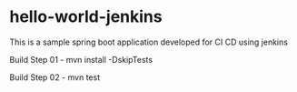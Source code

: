 # hello-world-jenkins
This is a sample spring boot application developed for CI CD using jenkins

Build Step 01 - mvn install -DskipTests

Build Step 02 - mvn test
